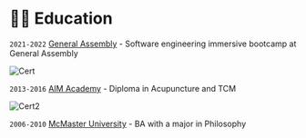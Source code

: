 # 👨‍🎓 Education

`2021-2022` [General Assembly](https://generalassemb.ly/) - Software engineering immersive bootcamp at General Assembly

<div class="markdown-img">

![Cert](https://i.imgur.com/FtCA9yY.png)

</div>

`2013-2016` [AIM Academy](https://aim-academy.ca/) - Diploma in Acupuncture and TCM

<div class="markdown-img">

![Cert2](https://i.imgur.com/t1PcBRr.png)

</div>

`2006-2010` [McMaster University](https://www.mcmaster.ca/) - BA with a major in Philosophy
